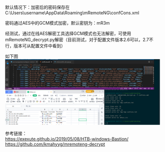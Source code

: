 默认情况下：加密后的密码保存在C:\Users\username\AppData\Roaming\mRemoteNG\confCons.xml  

密码通过AES中的GCM模式加密，默认密钥为：mR3m  

经测试，通过在线AES解密工具选择GCM模式也无法解密，可使用mRemoteNG_decrypt.py解密（目前测试，对于配置文件版本2.6可以，2.7不行，版本可从配置文件中看到）  

如下图  
![image](./pic/mRemoteNG.png)  

参考链接：  
https://exexute.github.io/2019/05/08/HTB-windows-Bastion/  
https://github.com/kmahyyg/mremoteng-decrypt  
